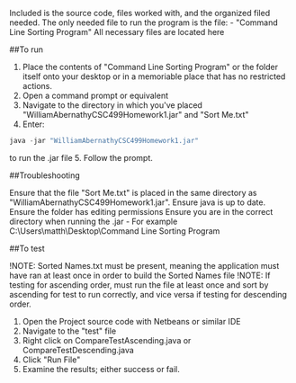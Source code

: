 Included is the source code, files worked with, and the organized filed needed. 
The only needed file to run the program is the file:
 	- "Command Line Sorting Program"
All necessary files are located here

##To run

1. Place the contents of "Command Line Sorting Program" or the folder itself onto your desktop or in a memoriable place that has no restricted actions.
2. Open a command prompt or equivalent
3. Navigate to the directory in which you've placed "WilliamAbernathyCSC499Homework1.jar" and "Sort Me.txt"
4. Enter: 
```java
java -jar "WilliamAbernathyCSC499Homework1.jar"
```
   to run the .jar file
5. Follow the prompt.


##Troubleshooting

Ensure that the file "Sort Me.txt" is placed in the same directory as "WilliamAbernathyCSC499Homework1.jar".
Ensure java is up to date.
Ensure the folder has editing permissions
Ensure you are in the correct directory when running the .jar
	- For example C:\Users\matth\Desktop\Command Line Sorting Program

##To test

!NOTE: Sorted Names.txt must be present, meaning the application must have ran at least once in order to build the Sorted Names file
!NOTE: If testing for ascending order, must run the file at least once and sort by ascending for test to run correctly, and vice versa
       if testing for descending order.

1. Open the Project source code with Netbeans or similar IDE
2. Navigate to the "test" file
3. Right click on CompareTestAscending.java or CompareTestDescending.java
4. Click "Run File"
5. Examine the results; either success or fail.
